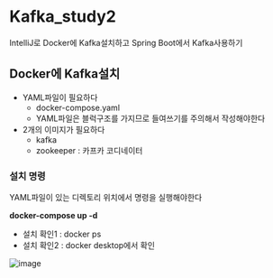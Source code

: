 # Kafka_study2
IntelliJ로 Docker에 Kafka설치하고 Spring Boot에서 Kafka사용하기

## Docker에 Kafka설치
+ YAML파일이 필요하다
  + docker-compose.yaml
  + YAML파일은 블럭구조를 가지므로 들여쓰기를 주의해서 작성해야한다
+ 2개의 이미지가 필요하다
  + kafka
  + zookeeper : 카프카 코디네이터

### 설치 명령
YAML파일이 있는 디렉토리 위치에서 명령을 실행해야한다


**docker-compose up -d**
+ 설치 확인1 : docker ps
+ 설치 확인2 : docker desktop에서 확인


![image](https://github.com/user-attachments/assets/f42dae31-77fb-442f-9473-e26973a66511)
